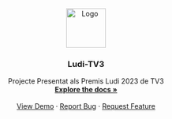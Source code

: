<!-- Improved compatibility of back to top link: See: https://github.com/othneildrew/Best-README-Template/pull/73 -->
<a name="readme-top"></a>
<!--
*** Thanks for checking out the Best-README-Template. If you have a suggestion
*** that would make this better, please fork the repo and create a pull request
*** or simply open an issue with the tag "enhancement".
*** Don't forget to give the project a star!
*** Thanks again! Now go create something AMAZING! :D
-->



<!-- PROJECT SHIELDS -->
<!--
*** I'm using markdown "reference style" links for readability.
*** Reference links are enclosed in brackets [ ] instead of parentheses ( ).
*** See the bottom of this document for the declaration of the reference variables
*** for contributors-url, forks-url, etc. This is an optional, concise syntax you may use.
*** https://www.markdownguide.org/basic-syntax/#reference-style-links
-->

<!-- PROJECT LOGO -->
<br />
<div align="center">
  <a href="https://github.com/github_username/Ludi-TV3">
    <img src="[images/logo.png](https://www.google.com/url?sa=i&url=https%3A%2F%2Fpremisludi.cat%2F&psig=AOvVaw13ah8fqSLBLBf_uLPXxazZ&ust=1700239429797000&source=images&cd=vfe&opi=89978449&ved=0CBIQjRxqFwoTCNixqMz7yIIDFQAAAAAdAAAAABAI)" alt="Logo" width="80" height="80">
  </a>

<h3 align="center">Ludi-TV3</h3>

  <p align="center">
    Projecte Presentat als Premis Ludi 2023 de TV3
    <br />
    <a href="https://github.com/github_username/Ludi-TV3"><strong>Explore the docs »</strong></a>
    <br />
    <br />
    <a href="https://github.com/github_username/repo_name">View Demo</a>
    ·
    <a href="https://github.com/github_username/repo_name/issues">Report Bug</a>
    ·
    <a href="https://github.com/github_username/repo_name/issues">Request Feature</a>
  </p>
</div>
